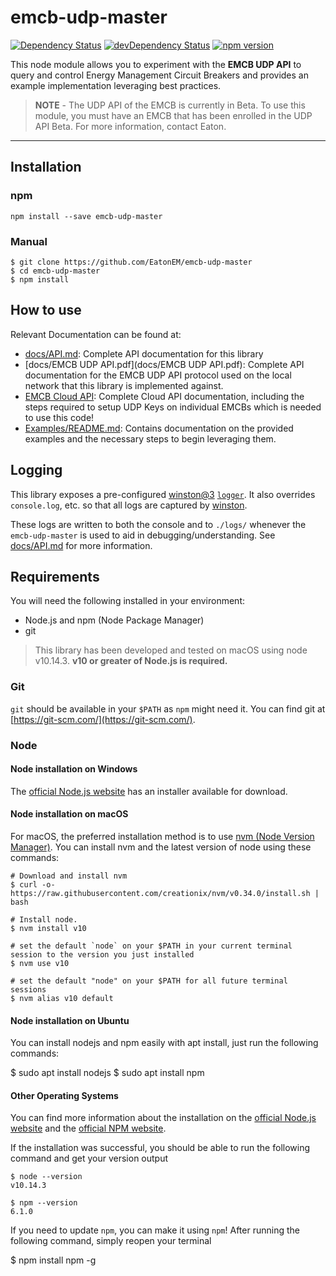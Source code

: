 # emcb-udp-master

<!-- [![Build Status](https://secure.travis-ci.org/EatonEM/emcb-udp-master.svg?branch=master)](https://travis-ci.org/EatonEM/emcb-udp-master )-->
[![Dependency Status](https://david-dm.org/EatonEM/emcb-udp-master.svg)](https://david-dm.org/EatonEM/emcb-udp-master)
[![devDependency Status](https://david-dm.org/socketio/socket.io/dev-status.svg)](https://david-dm.org/EatonEM/emcb-udp-master#info=devDependencies)
[![npm version](https://badge.fury.io/js/emcb-udp-master.svg)](https://badge.fury.io/js/emcb-udp-master)

This node module allows you to experiment with the __EMCB UDP API__ to query and control Energy Management Circuit Breakers and provides an example implementation leveraging best practices.

> **NOTE** - The UDP API of the EMCB is currently in Beta.  To use this module, you must have an EMCB that has been enrolled in the UDP API Beta.  For more information, contact Eaton.

------------

## Installation

### npm

`npm install --save emcb-udp-master`

### Manual

    $ git clone https://github.com/EatonEM/emcb-udp-master
    $ cd emcb-udp-master
    $ npm install

## How to use

Relevant Documentation can be found at:

- [docs/API.md](docs/API.md): Complete API documentation for this library
- [docs/EMCB UDP API.pdf](docs/EMCB UDP API.pdf): Complete API documentation for the EMCB UDP API protocol used on the local network that this library is implemented against.
- [EMCB Cloud API](portal.developer.eatonem.com): Complete Cloud API documentation, including the steps required to setup UDP Keys on individual EMCBs which is needed to use this code!
- [Examples/README.md](Examples/README.md): Contains documentation on the provided examples and the necessary steps to begin leveraging them.

## Logging

This library exposes a pre-configured [winston@3](https://github.com/winstonjs/winston) [`logger`](docs/API.md#logger).  It also overrides `console.log`, etc. so that all logs are captured by [winston](https://github.com/winstonjs/winston).

These logs are written to both the console and to `./logs/` whenever the `emcb-udp-master` is used to aid in debugging/understanding. See  [docs/API.md](./docs/API.md#logger) for more information.

## Requirements

You will need the following installed in your environment:

- Node.js and npm (Node Package Manager)
- git

> This library has been developed and tested on macOS using node v10.14.3.  **v10 or greater of Node.js is required.**

### Git

`git` should be available in your `$PATH` as `npm` might need it. You can find git at [https://git-scm.com/](https://git-scm.com/).

### Node

#### Node installation on Windows

The [official Node.js website](https://nodejs.org/) has an installer available for download.

#### Node installation on macOS

For macOS, the preferred installation method is to use [nvm (Node Version Manager)](https://github.com/creationix/nvm).  You can install nvm and the latest version of node using these commands:

    # Download and install nvm
    $ curl -o- https://raw.githubusercontent.com/creationix/nvm/v0.34.0/install.sh | bash

    # Install node.
    $ nvm install v10

    # set the default `node` on your $PATH in your current terminal session to the version you just installed
    $ nvm use v10

    # set the default "node" on your $PATH for all future terminal sessions
    $ nvm alias v10 default

#### Node installation on Ubuntu

You can install nodejs and npm easily with apt install, just run the following commands:

  $ sudo apt install nodejs
  $ sudo apt install npm

#### Other Operating Systems

You can find more information about the installation on the [official Node.js website](https://nodejs.org/) and the [official NPM website](https://npmjs.org/).

If the installation was successful, you should be able to run the following command and get your version output

    $ node --version
    v10.14.3

    $ npm --version
    6.1.0

If you need to update `npm`, you can make it using `npm`! After running the following command, simply reopen your terminal

  $ npm install npm -g
